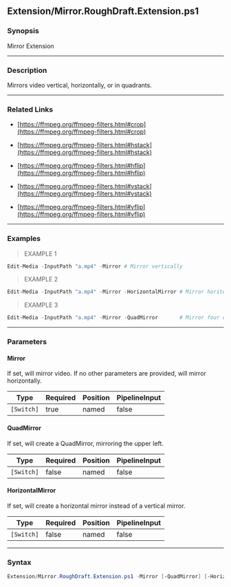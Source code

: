 Extension/Mirror.RoughDraft.Extension.ps1
-----------------------------------------




### Synopsis
Mirror Extension



---


### Description

Mirrors video vertical, horizontally, or in quadrants.



---


### Related Links
* [https://ffmpeg.org/ffmpeg-filters.html#crop](https://ffmpeg.org/ffmpeg-filters.html#crop)



* [https://ffmpeg.org/ffmpeg-filters.html#hstack](https://ffmpeg.org/ffmpeg-filters.html#hstack)



* [https://ffmpeg.org/ffmpeg-filters.html#hflip](https://ffmpeg.org/ffmpeg-filters.html#hflip)



* [https://ffmpeg.org/ffmpeg-filters.html#vstack](https://ffmpeg.org/ffmpeg-filters.html#vstack)



* [https://ffmpeg.org/ffmpeg-filters.html#vflip](https://ffmpeg.org/ffmpeg-filters.html#vflip)





---


### Examples
> EXAMPLE 1

```PowerShell
Edit-Media -InputPath "a.mp4" -Mirror # Mirror vertically
```
> EXAMPLE 2

```PowerShell
Edit-Media -InputPath "a.mp4" -Mirror -HorizontalMirror # Mirror horitonztally
```
> EXAMPLE 3

```PowerShell
Edit-Media -InputPath "a.mp4" -Mirror -QuadMirror       # Mirror four quadrants.
```


---


### Parameters
#### **Mirror**

If set, will mirror video.  If no other parameters are provided, will mirror horizontally.






|Type      |Required|Position|PipelineInput|
|----------|--------|--------|-------------|
|`[Switch]`|true    |named   |false        |



#### **QuadMirror**

If set, will create a QuadMirror, mirroring the upper left.






|Type      |Required|Position|PipelineInput|
|----------|--------|--------|-------------|
|`[Switch]`|false   |named   |false        |



#### **HorizontalMirror**

If set, will create a horizontal mirror instead of a vertical mirror.






|Type      |Required|Position|PipelineInput|
|----------|--------|--------|-------------|
|`[Switch]`|false   |named   |false        |





---


### Syntax
```PowerShell
Extension/Mirror.RoughDraft.Extension.ps1 -Mirror [-QuadMirror] [-HorizontalMirror] [<CommonParameters>]
```
